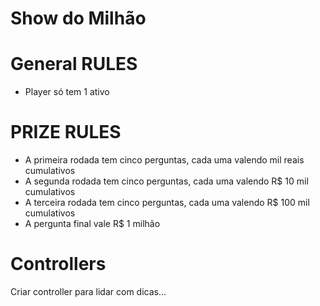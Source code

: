 # Show do Milhão





# General RULES
- Player só tem 1 ativo




# PRIZE RULES
- A primeira rodada tem cinco perguntas, cada uma valendo mil reais cumulativos 
- A segunda rodada tem cinco perguntas, cada uma valendo R$ 10 mil cumulativos 
- A terceira rodada tem cinco perguntas, cada uma valendo R$ 100 mil cumulativos 
- A pergunta final vale R$ 1 milhão 






# Controllers
Criar controller para lidar com dicas...



